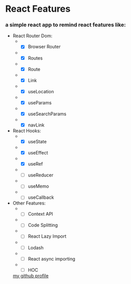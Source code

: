 # React Features

### a simple react app to remind react features like:

- React Router Dom:
  - - [x] Browser Router
  - - [x] Routes
  - - [x] Route
  - - [x] Link
  - - [x] useLocation
  - - [x] useParams
  - - [x] useSearchParams
  - - [x] navLink
- React Hooks:
  - - [x] useState
  - - [x] useEffect
  - - [x] useRef
  - - [ ] useReducer
  - - [ ] useMemo
  - - [ ] useCallback
- Other Features:
  - - [ ] Context API
  - - [ ] Code Splitting
  - - [ ] React Lazy Import
  - - [ ] Lodash
  - - [ ] React async importing
  - - [ ] HOC

  [my github profile](https://github.com/defaee)
